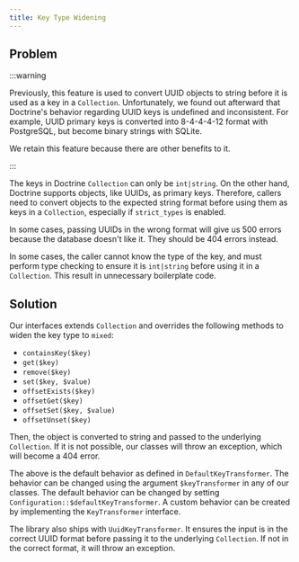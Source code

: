 ```yaml
---
title: Key Type Widening
---
```


## Problem

:::warning

Previously, this feature is used to convert UUID objects to string before it is
used as a key in a `Collection`. Unfortunately, we found out afterward that
Doctrine's behavior regarding UUID keys is undefined and inconsistent. For
example, UUID primary keys is converted into 8-4-4-4-12 format with PostgreSQL,
but become binary strings with SQLite.

We retain this feature because there are other benefits to it.

:::

The keys in Doctrine `Collection` can only be `int|string`. On the other
hand, Doctrine supports objects, like UUIDs, as primary keys. Therefore, callers
need to convert objects to the expected string format before using them as keys
in a `Collection`, especially if `strict_types` is enabled.

In some cases, passing UUIDs in the wrong format will give us 500 errors because
the database doesn't like it. They should be 404 errors instead.

In some cases, the caller cannot know the type of the key, and must perform type
checking to ensure it is `int|string` before using it in a `Collection`. This
result in unnecessary boilerplate code.

## Solution

Our interfaces extends `Collection` and overrides the following methods to widen
the key type to `mixed`:

* `containsKey($key)`
* `get($key)`
* `remove($key)`
* `set($key, $value)`
* `offsetExists($key)`
* `offsetGet($key)`
* `offsetSet($key, $value)`
* `offsetUnset($key)`
 
Then, the object is converted to string and passed to the underlying
`Collection`. If it is not possible, our classes will throw an exception, which
will become a 404 error.

The above is the default behavior as defined in `DefaultKeyTransformer`. The
behavior can be changed using the argument `$keyTransformer` in any of our
classes. The default behavior can be changed by setting
`Configuration::$defaultKeyTransformer`. A custom behavior can be created by
implementing the `KeyTransformer` interface.

The library also ships with `UuidKeyTransformer`. It ensures the input is in the
correct UUID format before passing it to the underlying `Collection`. If not in
the correct format, it will throw an exception.
